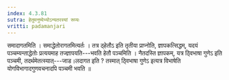 ```yaml
---
index: 4.3.81
sutra: हेतुमनुष्येभ्योऽन्यतरस्यां रूप्यः
vritti: padamanjari
---
```


 समादागतमिति । समाद्धेतोरागतमित्यर्तः । तत्र ठ्हेतौऽ इति तृतीया प्राप्नोति, ज्ञापकत्सिद्धम्, यदयं पञ्चम्यन्ताद्धेतोः प्रत्ययमाह तज्ज्ञापयति---भवति हेतौ पञ्चमिति । नैतदस्ति ज्ञापकम्, यत्र ठ्विभाषा गुणेऽ इति पञ्चमी, तदर्थमेतत्स्यात्---जाड।लदागत इति ? तस्मात् ठ्विभाषा गुणेऽ इत्यत्र विभाषेति योगविभागादगुणवचनादपि पञ्चमी भवति ॥